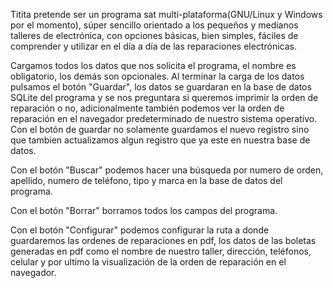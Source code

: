 

Titita pretende ser un programa sat multi-plataforma(GNU/Linux y Windows por el momento), súper sencillo orientado a los pequeños y medianos talleres de 
electrónica, con opciones básicas, bien simples, fáciles de comprender y utilizar en el día a día de las reparaciones electrónicas.

Cargamos todos los datos que nos solicita el programa, el nombre es obligatorio, los demás son opcionales. Al terminar la carga de los datos pulsamos el 
botón "Guardar", los datos se guardaran en la base de datos SQLite del programa y se nos preguntara si queremos imprimir la orden de reparación 
o no, adicionalmente también podemos ver la orden de reparación en el navegador predeterminado de nuestro sistema operativo.
Con el botón de guardar no solamente guardamos el nuevo registro sino que tambien actualizamos algun registro que ya este en nuestra base de datos.

Con el botón "Buscar" podemos hacer una búsqueda por numero de orden, apellido, numero de teléfono, tipo y marca en la base de datos del programa.

Con el botón "Borrar" borramos todos los campos del programa.

Con el botón "Configurar" podemos configurar la ruta a donde guardaremos las ordenes de reparaciones en pdf, los datos de las boletas generadas en pdf 
como el nombre de nuestro taller, dirección, teléfonos, celular y por ultimo la visualización de la orden de reparación en el navegador.
